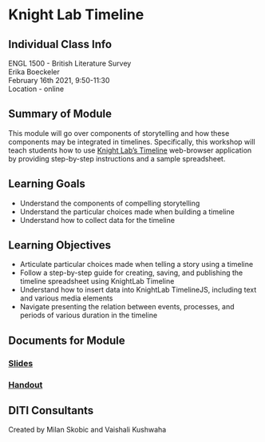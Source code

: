 # Knight Lab Timeline    

## Individual Class Info
ENGL 1500 - British Literature Survey
<br>
Erika Boeckeler
<br>
February 16th 2021, 9:50-11:30
<br>
Location - online

## Summary of Module
This module will go over components of storytelling and how these components may be integrated in timelines. Specifically, this workshop will teach students how to use [Knight Lab’s Timeline](https://timeline.knightlab.com/) web-browser application by providing step-by-step instructions and a sample spreadsheet.

## Learning Goals
* Understand the components of compelling storytelling
* Understand the particular choices made when building a timeline
* Understand how to collect data for the timeline

## Learning Objectives
* Articulate particular choices made when telling a story using a timeline
* Follow a step-by-step guide for creating, saving, and publishing the timeline spreadsheet using KnightLab Timeline
* Understand how to insert data into KnightLab TimelineJS, including text and various media elements
* Navigate presenting the relation between events, processes, and periods of various duration in the timeline

## Documents for Module

### [Slides](https://github.com/NULabNortheastern/digitalassignmentshowcase/blob/master/digital_storytelling/british_literature_survey-spring2021-boeckeler/slides-timeline.pdf)

### [Handout](https://github.com/NULabNortheastern/digitalassignmentshowcase/blob/master/digital_storytelling/british_literature_survey-spring2021-boeckeler/handout-intro_to_timeline.pdf)

## DITI Consultants
Created by Milan Skobic and Vaishali Kushwaha
